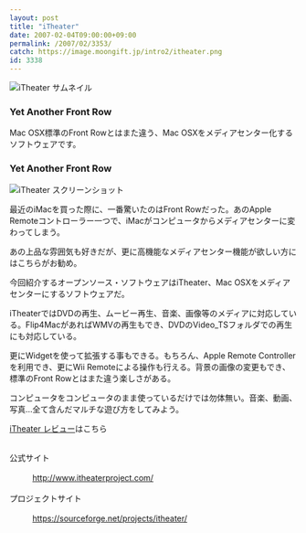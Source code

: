 ```yaml
---
layout: post
title: "iTheater"
date: 2007-02-04T09:00:00+09:00
permalink: /2007/02/3353/
catch: https://image.moongift.jp/intro2/itheater.png
id: 3338
---
```

 ![iTheater サムネイル](https://image.moongift.jp/intro2/itheater.t.png "iTheater サムネイル")
  

### Yet Another Front Row
  
Mac OSX標準のFront Rowとはまた違う、Mac OSXをメディアセンター化するソフトウェアです。  
<!--more-->  

### Yet Another Front Row
  

![iTheater スクリーンショット](https://image.moongift.jp/intro2/itheater.png "iTheater スクリーンショット")

  

最近のiMacを買った際に、一番驚いたのはFront Rowだった。あのApple Remoteコントローラー一つで、iMacがコンピュータからメディアセンターに変わってしまう。

  

あの上品な雰囲気も好きだが、更に高機能なメディアセンター機能が欲しい方にはこちらがお勧め。

  

今回紹介するオープンソース・ソフトウェアはiTheater、Mac OSXをメディアセンターにするソフトウェアだ。

  

iTheaterではDVDの再生、ムービー再生、音楽、画像等のメディアに対応している。Flip4MacがあればWMVの再生もでき、DVDのVideo\_TSフォルダでの再生にも対応している。

  

更にWidgetを使って拡張する事もできる。もちろん、Apple Remote Controllerを利用でき、更にWii Remoteによる操作も行える。背景の画像の変更もでき、標準のFront Rowとはまた違う楽しさがある。

  

コンピュータをコンピュータのまま使っているだけでは勿体無い。音楽、動画、写真…全て含んだマルチな遊び方をしてみよう。

  

[iTheater レビュー](http://oss.moongift.jp/review/i-3354.html)はこちら

  
<dl>
<br><dt>公式サイト</dt>
<br><dd><a href="http://www.itheaterproject.com/" target="_blank">http://www.itheaterproject.com/</a></dd>
<br><dt>プロジェクトサイト</dt>
<br><dd><a href="https://sourceforge.net/projects/itheater/" target="_blank">https://sourceforge.net/projects/itheater/</a></dd>
<br>
</dl>